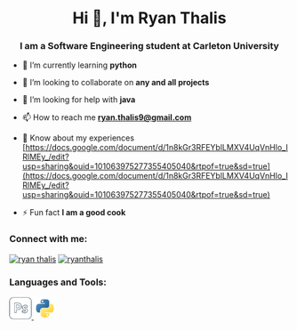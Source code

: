 <h1 align="center">Hi 👋, I'm Ryan Thalis</h1>
<h3 align="center">I am a Software Engineering student at Carleton University</h3>

- 🌱 I’m currently learning **python**

- 👯 I’m looking to collaborate on **any and all projects**

- 🤝 I’m looking for help with **java**

- 📫 How to reach me **ryan.thalis9@gmail.com**

- 📄 Know about my experiences [https://docs.google.com/document/d/1n8kGr3RFEYblLMXV4UqVnHlo_IRlMEy_/edit?usp=sharing&ouid=101063975277355405040&rtpof=true&sd=true](https://docs.google.com/document/d/1n8kGr3RFEYblLMXV4UqVnHlo_IRlMEy_/edit?usp=sharing&ouid=101063975277355405040&rtpof=true&sd=true)

- ⚡ Fun fact **I am a good cook**

<h3 align="left">Connect with me:</h3>
<p align="left">
<a href="https://linkedin.com/in/ryan thalis" target="blank"><img align="center" src="https://raw.githubusercontent.com/rahuldkjain/github-profile-readme-generator/master/src/images/icons/Social/linked-in-alt.svg" alt="ryan thalis" height="30" width="40" /></a>
<a href="https://www.leetcode.com/ryanthalis" target="blank"><img align="center" src="https://raw.githubusercontent.com/rahuldkjain/github-profile-readme-generator/master/src/images/icons/Social/leet-code.svg" alt="ryanthalis" height="30" width="40" /></a>
</p>

<h3 align="left">Languages and Tools:</h3>
<p align="left"> <a href="https://www.photoshop.com/en" target="_blank" rel="noreferrer"> <img src="https://raw.githubusercontent.com/devicons/devicon/master/icons/photoshop/photoshop-line.svg" alt="photoshop" width="40" height="40"/> </a> <a href="https://www.python.org" target="_blank" rel="noreferrer"> <img src="https://raw.githubusercontent.com/devicons/devicon/master/icons/python/python-original.svg" alt="python" width="40" height="40"/> </a> </p>
